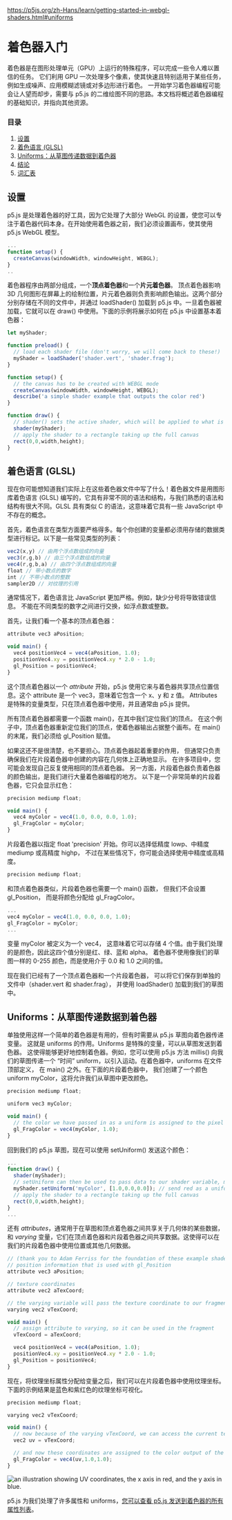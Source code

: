 https://p5js.org/zh-Hans/learn/getting-started-in-webgl-shaders.html#uniforms



# 着色器入门

着色器是在图形处理单元（GPU）上运行的特殊程序，可以完成一些令人难以置信的任务。 它们利用 GPU 一次处理多个像素，使其快速且特别适用于某些任务，例如生成噪声、应用模糊滤镜或对多边形进行着色。 一开始学习着色器编程可能会让人望而却步，需要与 p5.js 的二维绘图不同的思路。本文档将概述着色器编程的基础知识，并指向其他资源。

### 目录

1. [设置](https://p5js.org/zh-Hans/learn/getting-started-in-webgl-shaders.html#setup)
2. [着色语言 (GLSL)](https://p5js.org/zh-Hans/learn/getting-started-in-webgl-shaders.html#shadinglanguage)
3. [Uniforms：从草图传递数据到着色器](https://p5js.org/zh-Hans/learn/getting-started-in-webgl-shaders.html#uniforms)
4. [结论](https://p5js.org/zh-Hans/learn/getting-started-in-webgl-shaders.html#conclusion)
5. [词汇表](https://p5js.org/zh-Hans/learn/getting-started-in-webgl-shaders.html#glossary)

## 设置

p5.js 是处理着色器的好工具，因为它处理了大部分 WebGL 的设置，使您可以专注于着色器代码本身。在开始使用着色器之前，我们必须设置画布，使其使用 p5.js WebGL 模型。

```javascript
...
function setup() {
  createCanvas(windowWidth, windowHeight, WEBGL);
}
..
```

着色器程序由两部分组成，一个**顶点着色器**和一个**片元着色器**。 顶点着色器影响 3D 几何图形在屏幕上的绘制位置，片元着色器则负责影响颜色输出。这两个部分分别存储在不同的文件中，并通过 loadShader() 加载到 p5.js 中。一旦着色器被加载，它就可以在 draw() 中使用。下面的示例将展示如何在 p5.js 中设置基本着色器：

```javascript
let myShader;

function preload() {
  // load each shader file (don't worry, we will come back to these!)
  myShader = loadShader('shader.vert', 'shader.frag');
}

function setup() {
  // the canvas has to be created with WEBGL mode
  createCanvas(windowWidth, windowHeight, WEBGL);
  describe('a simple shader example that outputs the color red')
}

function draw() {
  // shader() sets the active shader, which will be applied to what is drawn next
  shader(myShader);
  // apply the shader to a rectangle taking up the full canvas
  rect(0,0,width,height);
}
```

## 着色语言 (GLSL)

现在你可能想知道我们实际上在这些着色器文件中写了什么！着色器文件是用图形库着色语言 (GLSL) 编写的，它具有非常不同的语法和结构，与我们熟悉的语法和结构有很大不同。GLSL 具有类似 C 的语法，这意味着它具有一些 JavaScript 中不存在的概念。

首先，着色语言在类型方面要严格得多。每个你创建的变量都必须用存储的数据类型进行标记。以下是一些常见类型的列表：

```javascript
vec2(x,y) // 由两个浮点数组成的向量
vec3(r,g,b) // 由三个浮点数组成的向量
vec4(r,g,b,a) // 由四个浮点数组成的向量
float // 带小数点的数字
int // 不带小数点的整数
sampler2D // 对纹理的引用
```

通常情况下，着色语言比 JavaScript 更加严格。例如，缺少分号将导致错误信息。 不能在不同类型的数字之间进行交换，如浮点数或整数。

首先，让我们看一个基本的顶点着色器：

```javascript
attribute vec3 aPosition;

void main() {
  vec4 positionVec4 = vec4(aPosition, 1.0);
  positionVec4.xy = positionVec4.xy * 2.0 - 1.0;
  gl_Position = positionVec4;
}
```

这个顶点着色器以一个 *attribute* 开始，p5.js 使用它来与着色器共享顶点位置信息。这个 attribute 是一个 vec3，意味着它包含一个 x、y 和 z 值。 Attributes 是特殊的变量类型，只在顶点着色器中使用，并且通常由 p5.js 提供。

所有顶点着色器都需要一个函数 main()，在其中我们定位我们的顶点。 在这个例子中，顶点着色器重新定位我们的顶点，使着色器输出占据整个画布。在 main() 的末尾，我们必须给 gl_Position 赋值。

如果这还不是很清楚，也不要担心。顶点着色器起着重要的作用， 但通常只负责确保我们在片段着色器中创建的内容在几何体上正确地显示。 在许多项目中，您可能会发现自己反复使用相同的顶点着色器。 另一方面，片段着色器负责着色器的颜色输出，是我们进行大量着色器编程的地方。 以下是一个非常简单的片段着色器，它只会显示红色：

```javascript
precision mediump float;

void main() {
  vec4 myColor = vec4(1.0, 0.0, 0.0, 1.0);
  gl_FragColor = myColor;
}
```

片段着色器以指定 float 'precision' 开始。你可以选择低精度 lowp、中精度 mediump 或高精度 highp， 不过在某些情况下，你可能会选择使用中精度或高精度。

```javascript
precision mediump float;
```



和顶点着色器类似，片段着色器也需要一个 main() 函数， 但我们不会设置 gl_Position， 而是将颜色分配给 gl_FragColor。

```javascript
...
vec4 myColor = vec4(1.0, 0.0, 0.0, 1.0);
gl_FragColor = myColor;
...
```

变量 myColor 被定义为一个 vec4， 这意味着它可以存储 4 个值。由于我们处理的是颜色，因此这四个值分别是红、绿、蓝和 alpha。 着色器不使用像我们的草图一样的 0-255 颜色，而是使用介于 0.0 和 1.0 之间的值。

现在我们已经有了一个顶点着色器和一个片段着色器， 可以将它们保存到单独的文件中（shader.vert 和 shader.frag）， 并使用 loadShader() 加载到我们的草图中。

## Uniforms：从草图传递数据到着色器

单独使用这样一个简单的着色器是有用的，但有时需要从 p5.js 草图向着色器传递变量。 这就是 uniforms 的作用。Uniforms 是特殊的变量，可以从草图发送到着色器。 这使得能够更好地控制着色器。例如，您可以使用 p5.js 方法 millis() 向我们的草图传递一个 “时间” uniform，以引入运动。在着色器中，uniforms 在文件顶部定义， 在 main() 之外。在下面的片段着色器中， 我们创建了一个颜色 uniform myColor，这将允许我们从草图中更改颜色。

```javascript
precision mediump float;

uniform vec3 myColor;

void main() {
  // the color we have passed in as a uniform is assigned to the pixel
  gl_FragColor = vec4(myColor, 1.0);
}
```

回到我们的 p5.js 草图，现在可以使用 setUniform() 发送这个颜色：

```javascript
...
function draw() {
  shader(myShader);
  // setUniform can then be used to pass data to our shader variable, myColor
  myShader.setUniform('myColor', [1.0,0.0,0.0]); // send red as a uniform
  // apply the shader to a rectangle taking up the full canvas
  rect(0,0,width,height);
}
...
```

还有 *attributes*，通常用于在草图和顶点着色器之间共享关于几何体的某些数据，和 *varying* 变量，它们在顶点着色器和片段着色器之间共享数据。这使得可以在我们的片段着色器中使用位置或其他几何数据。

```javascript
// (thank you to Adam Ferriss for the foundation of these example shaders)
// position information that is used with gl_Position
attribute vec3 aPosition;

// texture coordinates
attribute vec2 aTexCoord;

// the varying variable will pass the texture coordinate to our fragment shader
varying vec2 vTexCoord;

void main() {
  // assign attribute to varying, so it can be used in the fragment
  vTexCoord = aTexCoord;

  vec4 positionVec4 = vec4(aPosition, 1.0);
  positionVec4.xy = positionVec4.xy * 2.0 - 1.0;
  gl_Position = positionVec4;
}
```

现在，将纹理坐标属性分配给变量之后，我们可以在片段着色器中使用纹理坐标。下面的示例结果是蓝色和紫红色的纹理坐标可视化。

```javascript
precision mediump float;

varying vec2 vTexCoord;

void main() {
  // now because of the varying vTexCoord, we can access the current texture coordinate
  vec2 uv = vTexCoord;

  // and now these coordinates are assigned to the color output of the shader
  gl_FragColor = vec4(uv,1.0,1.0);
}
```

![an illustration showing UV coordinates, the x axis in red, and the y axis in blue.](webGL.assets/uv_example.png)

p5.js 为我们处理了许多属性和 uniforms，[您可以查看 p5.js 发送到着色器的所有属性列表](https://github.com/processing/p5.js/blob/374acfb44588bfd565c54d61264df197d798d121/contributor_docs/webgl_mode_architecture.md)。